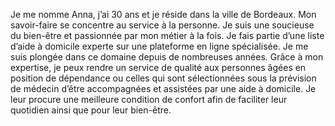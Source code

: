 Je me nomme Anna, j’ai 30 ans et je réside dans la ville de Bordeaux. Mon savoir-faire se concentre au service à la personne. Je suis une soucieuse du bien-être et passionnée par mon métier à la fois. Je fais partie d’une liste d’aide à domicile experte sur une plateforme en ligne spécialisée. Je me suis plongée dans ce domaine depuis de nombreuses années. Grâce à mon expertise, je peux rendre un service de qualité aux personnes âgées en position de dépendance ou celles qui sont sélectionnées sous la prévision de médecin d’être accompagnées et assistées par une aide à domicile. Je leur procure une meilleure condition de confort afin de faciliter leur quotidien ainsi que pour  leur bien-être.
